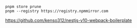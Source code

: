 ```
pnpm store prune
pnpm --registry https://registry.npmmirror.com
```
https://github.com/kenso312/nestjs-v10-webpack-boilerplate